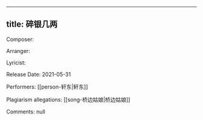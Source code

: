 
---
title: 碎银几两
---
Composer: 

Arranger: 

Lyricist: 

Release Date: 2021-05-31

Performers: [[person-轩东|轩东]]

Plagiarism allegations:
[[song-桥边姑娘|桥边姑娘]]

Comments:
null

